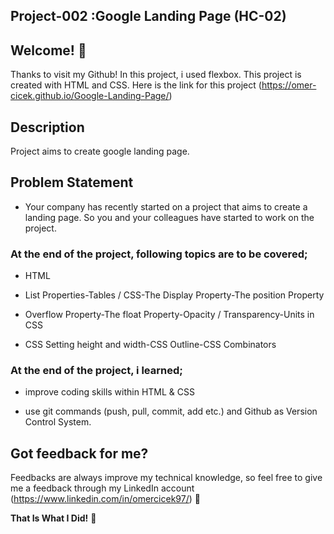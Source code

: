 ## Project-002 :Google Landing Page (HC-02)

## Welcome! 👋

Thanks to visit my Github! In this project, i used flexbox. This project is created with HTML and CSS. Here is the link for this project (https://omer-cicek.github.io/Google-Landing-Page/)

## Description
Project aims to create google landing page.

## Problem Statement

- Your company has recently started on a project that aims to create a landing page. So you and your colleagues have started to work on the project.


### At the end of the project, following topics are to be covered;

- HTML 

- List Properties-Tables / CSS-The Display Property-The position Property

- Overflow Property-The float Property-Opacity / Transparency-Units in CSS

- CSS Setting height and width-CSS Outline-CSS Combinators


### At the end of the project, i learned;

- improve coding skills within HTML & CSS

- use git commands (push, pull, commit, add etc.) and Github as Version Control System.

## Got feedback for me?

Feedbacks are always improve my technical knowledge, so feel free to give me a feedback through my LinkedIn account (https://www.linkedin.com/in/omercicek97/) 🙌

**That Is What I Did!** 🚀


